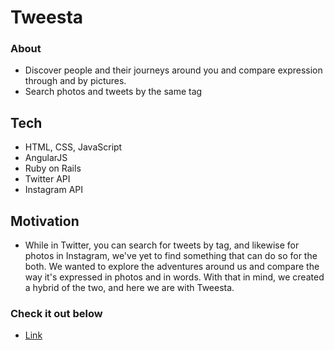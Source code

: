 # Tweesta

### About
* Discover people and their journeys around you and compare expression through and by pictures. 
* Search photos and tweets by the same tag

## Tech
* HTML, CSS, JavaScript
* AngularJS
* Ruby on Rails
* Twitter API
* Instagram API

## Motivation
* While in Twitter, you can search for tweets by tag, and likewise for photos in Instagram, we've yet to find something that can do so for the both. We wanted to explore the adventures around us and compare the way it's expressed in photos and in words. With that in mind, we created a hybrid of the two, and here we are with Tweesta. 

### Check it out below
* [Link]("")


